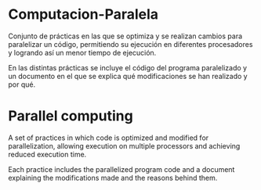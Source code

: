 # Computacion-Paralela
Conjunto de prácticas en las que se optimiza y se realizan cambios para paralelizar un código, permitiendo su ejecución en diferentes procesadores y logrando así un menor tiempo de ejecución.

En las distintas prácticas se incluye el código del programa paralelizado y un documento en el que se explica qué modificaciones se han realizado y por qué.

# Parallel computing
A set of practices in which code is optimized and modified for parallelization, allowing execution on multiple processors and achieving reduced execution time.

Each practice includes the parallelized program code and a document explaining the modifications made and the reasons behind them.

